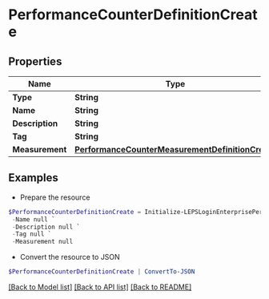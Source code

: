 # PerformanceCounterDefinitionCreate
## Properties

Name | Type | Description | Notes
------------ | ------------- | ------------- | -------------
**Type** | **String** |  | 
**Name** | **String** | Name | [optional] 
**Description** | **String** | Description | [optional] 
**Tag** | **String** | Tag | [optional] 
**Measurement** | [**PerformanceCounterMeasurementDefinitionCreate**](PerformanceCounterMeasurementDefinitionCreate.md) |  | [optional] 

## Examples

- Prepare the resource
```powershell
$PerformanceCounterDefinitionCreate = Initialize-LEPSLoginEnterprisePerformanceCounterDefinitionCreate  -Type null `
 -Name null `
 -Description null `
 -Tag null `
 -Measurement null
```

- Convert the resource to JSON
```powershell
$PerformanceCounterDefinitionCreate | ConvertTo-JSON
```

[[Back to Model list]](../README.md#documentation-for-models) [[Back to API list]](../README.md#documentation-for-api-endpoints) [[Back to README]](../README.md)

